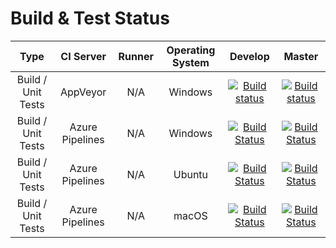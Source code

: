 # Build & Test Status

| Type | CI Server | Runner | Operating System | Develop | Master |
|:--:|:--:|:--:|:--:|:--:|:--:|
|Build / Unit Tests|AppVeyor|N/A|Windows|[![Build status](https://ci.appveyor.com/api/projects/status/sde2oe3lu4kpmw0r/branch/develop?svg=true)](https://ci.appveyor.com/project/cakecontrib/cake-issues/branch/develop)|[![Build status](https://ci.appveyor.com/api/projects/status/sde2oe3lu4kpmw0r/branch/master?svg=true)](https://ci.appveyor.com/project/cakecontrib/cake-issues/branch/master)|
|Build / Unit Tests|Azure Pipelines|N/A|Windows|[![Build Status](https://dev.azure.com/cake-contrib/Cake.Issues/_apis/build/status%2Fcake-contrib.Cake.Issues?branchName=develop&jobName=Build%20%26%20Unit%20Tests&configuration=Build%20%26%20Unit%20Tests%20Windows)](https://dev.azure.com/cake-contrib/Cake.Issues/_build/latest?definitionId=2&branchName=develop)|[![Build Status](https://dev.azure.com/cake-contrib/Cake.Issues/_apis/build/status%2Fcake-contrib.Cake.Issues?branchName=master&jobName=Build%20%26%20Unit%20Tests&configuration=Build%20%26%20Unit%20Tests%20Windows)](https://dev.azure.com/cake-contrib/Cake.Issues/_build/latest?definitionId=2&branchName=master)|
|Build / Unit Tests|Azure Pipelines|N/A|Ubuntu|[![Build Status](https://dev.azure.com/cake-contrib/Cake.Issues/_apis/build/status%2Fcake-contrib.Cake.Issues?branchName=develop&jobName=Build%20%26%20Unit%20Tests&configuration=Build%20%26%20Unit%20Tests%20Ubuntu)](https://dev.azure.com/cake-contrib/Cake.Issues/_build/latest?definitionId=2&branchName=develop)|[![Build Status](https://dev.azure.com/cake-contrib/Cake.Issues/_apis/build/status%2Fcake-contrib.Cake.Issues?branchName=master&jobName=Build%20%26%20Unit%20Tests&configuration=Build%20%26%20Unit%20Tests%20Ubuntu)](https://dev.azure.com/cake-contrib/Cake.Issues/_build/latest?definitionId=2&branchName=master)|
|Build / Unit Tests|Azure Pipelines|N/A|macOS|[![Build Status](https://dev.azure.com/cake-contrib/Cake.Issues/_apis/build/status%2Fcake-contrib.Cake.Issues?branchName=develop&jobName=Build%20%26%20Unit%20Tests&configuration=Build%20%26%20Unit%20Tests%20macOS)](https://dev.azure.com/cake-contrib/Cake.Issues/_build/latest?definitionId=2&branchName=develop)|[![Build Status](https://dev.azure.com/cake-contrib/Cake.Issues/_apis/build/status%2Fcake-contrib.Cake.Issues?branchName=master&jobName=Build%20%26%20Unit%20Tests&configuration=Build%20%26%20Unit%20Tests%20macOS)](https://dev.azure.com/cake-contrib/Cake.Issues/_build/latest?definitionId=2&branchName=master)|
